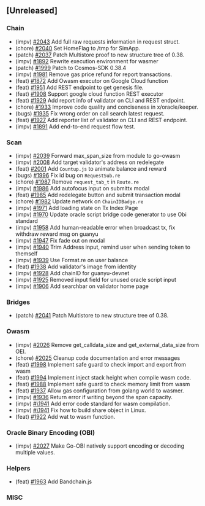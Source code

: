 <!--
(feat): New feature
(impv): Improvement / Enhancement
(docs): Documentation
(bugs): Bug fixes
(chore): Chore/cleanup work
-->

## [Unreleased]

### Chain

- (impv) [\#2043](https://github.com/bandprotocol/bandchain/pull/2043) Add full raw requests information in request struct.
- (chore) [\#2040](https://github.com/bandprotocol/bandchain/pull/2040) Set HomeFlag to /tmp for SimApp.
- (patch) [\#2037](https://github.com/bandprotocol/bandchain/pull/2037) Patch Multistore proof to new structure tree of 0.38.
- (impv) [\#1892](https://github.com/bandprotocol/bandchain/pull/1892) Rewrite execution environment for wasmer
- (patch) [\#1999](https://github.com/bandprotocol/bandchain/pull/1999) Patch to Cosmos-SDK 0.38.4
- (impv) [\#1981](https://github.com/bandprotocol/bandchain/pull/1981) Remove gas price refund for report transactions.
- (feat) [\#1872](https://github.com/bandprotocol/bandchain/pull/1872) Add Owasm executor on Google Cloud function
- (feat) [\#1951](https://github.com/bandprotocol/bandchain/pull/1951) Add REST endpoint to get genesis file.
- (feat) [\#1908](https://github.com/bandprotocol/bandchain/pull/1908) Support google cloud function REST executor
- (feat) [\#1929](https://github.com/bandprotocol/bandchain/pull/1929) Add report info of validator on CLI and REST endpoint.
- (chore) [\#1933](https://github.com/bandprotocol/bandchain/pull/1933) Improve code quality and conciseness in x/oracle/keeper.
- (bugs) [\#1935](https://github.com/bandprotocol/bandchain/pull/1935) Fix wrong order on call search latest request.
- (feat) [\#1927](https://github.com/bandprotocol/bandchain/pull/1927) Add reporter list of validator on CLI and REST endpoint.
- (impv) [\#1891](https://github.com/bandprotocol/bandchain/pull/1891) Add end-to-end request flow test.

### Scan

- (impv) [\#2039](https://github.com/bandprotocol/bandchain/pull/2039) Forward max_span_size from module to go-owasm
- (impv) [\#2008](https://github.com/bandprotocol/bandchain/pull/2008) Add target validator's address on redelegate
- (feat) [\#2001](https://github.com/bandprotocol/bandchain/pull/2001) Add `Countup.js` to animate balance and reward
- (bugs) [\#1996](https://github.com/bandprotocol/bandchain/pull/1996) Fix id bug on `RequestSub.re`
- (chore) [\#1987](https://github.com/bandprotocol/bandchain/pull/1987) Remove `request_tab_t` in `Route.re`
- (impv) [\#1986](https://github.com/bandprotocol/bandchain/pull/1986) Add autofocus input on submittx modal
- (feat) [\#1985](https://github.com/bandprotocol/bandchain/pull/1985) Add redelegate button and submit transaction modal
- (chore) [\#1982](https://github.com/bandprotocol/bandchain/pull/1982) Update network on `ChainIDBadge.re`
- (impv) [\#1971](https://github.com/bandprotocol/bandchain/pull/1971) Add loading state on Tx Index Page
- (impv) [\#1970](https://github.com/bandprotocol/bandchain/pull/1970) Update oracle script bridge code generator to use Obi standard
- (impv) [\#1958](https://github.com/bandprotocol/bandchain/pull/1958) Add human-readable error when broadcast tx, fix withdraw reward msg on guanyu
- (impv) [\#1947](https://github.com/bandprotocol/bandchain/pull/1947) Fix fade out on modal
- (impv) [\#1940](https://github.com/bandprotocol/bandchain/pull/1940) Trim Address input, remind user when sending token to themself
- (impv) [\#1939](https://github.com/bandprotocol/bandchain/pull/1939) Use Format.re on user balance
- (feat) [\#1938](https://github.com/bandprotocol/bandchain/pull/1938) Add validator's image from identity
- (impv) [\#1928](https://github.com/bandprotocol/bandchain/pull/1928) Add chainID for guanyu-devnet
- (impv) [\#1925](https://github.com/bandprotocol/bandchain/pull/1925) Removed input field for unused oracle script input
- (impv) [\#1906](https://github.com/bandprotocol/bandchain/pull/1906/files) Add searchbar on validator home page

### Bridges

- (patch) [\#2041](https://github.com/bandprotocol/bandchain/pull/2041) Patch Multistore to new structure tree of 0.38.

### Owasm

- (impv) [\#2026](https://github.com/bandprotocol/bandchain/pull/2026) Remove get_calldata_size and get_external_data_size from OEI.
- (chore) [\#2025](https://github.com/bandprotocol/bandchain/pull/2025) Cleanup code documentation and error messages
- (feat) [\#1998](https://github.com/bandprotocol/bandchain/pull/1998) Implement safe guard to check import and export from wasm
- (feat) [\#1994](https://github.com/bandprotocol/bandchain/pull/1994) Implement inject stack height when compile wasm code.
- (feat) [\#1988](https://github.com/bandprotocol/bandchain/pull/1988) Implement safe guard to check memory limit from wasm
- (feat) [\#1937](https://github.com/bandprotocol/bandchain/pull/1937) Allow gas configuration from golang world to wasmer.
- (impv) [\#1936](https://github.com/bandprotocol/bandchain/pull/1936) Return error if writing beyond the span capacity.
- (impv) [#\1941](https://github.com/bandprotocol/bandchain/pull/1941) Add error code standard for wasm compilation.
- (impv) [#\1941](https://github.com/bandprotocol/bandchain/pull/1941) Fix how to build share object in Linux.
- (feat) [\#1922](https://github.com/bandprotocol/bandchain/pull/1922) Add wat to wasm function.

### Oracle Binary Encoding (OBI)

- (impv) [\#2027](https://github.com/bandprotocol/bandchain/pull/2027) Make Go-OBI natively support encoding or decoding multiple values.

### Helpers

- (feat) [\#1963](https://github.com/bandprotocol/bandchain/pull/1963) Add Bandchain.js

### MISC
